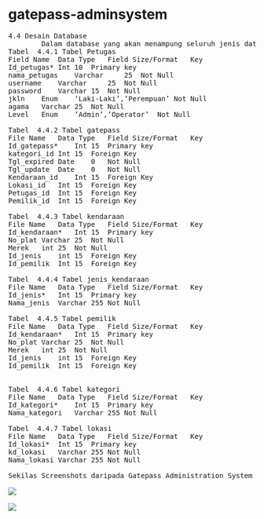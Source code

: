 # gatepass-adminsystem
<pre>
4.4 Desain Database
		Dalam database yang akan menampung seluruh jenis data, maka harus ada pola struktur database yang baik agar tidak terjadi redudansi dan inkonsistensi data. Dalam Membangun Aplikasi Website secara Onlineyang akan dirancang, database dibuat dengan menggunakan aplikasi MySQL yang terdiri dari beberapa table di antaranya sebagai berikut:
Tabel  4.4.1 Tabel Petugas
Field Name	Data Type	Field Size/Format	Key
Id_petugas*	Int	10	Primary key
nama_petugas	Varchar		25	Not Null
username	Varchar		25	Not Null
password	Varchar	15	Not Null
jkln	Enum	‘Laki-Laki’,’Perempuan’	Not Null
agama	Varchar	25	Not Null
Level	Enum	‘Admin’,’Operator’	Not Null

Tabel  4.4.2 Tabel gatepass
File Name	Data Type	Field Size/Format	Key
Id_gatepass*	Int	15	Primary key
kategori_id	Int	15	Foreign Key
Tgl_expired	Date	0	Not Null
Tgl_update	Date	0	Not Null
Kendaraan_id	Int	15	Foreign Key
Lokasi_id	Int	15	Foreign Key
Petugas_id	Int	15	Foreign Key
Pemilik_id	Int	15	Foreign Key

Tabel  4.4.3 Tabel kendaraan
File Name	Data Type	Field Size/Format	Key
Id_kendaraan*	Int	15	Primary key
No_plat	Varchar	25	Not Null
Merek	int	25	Not Null
Id_jenis	int	15	Foreign Key
Id_pemilik	Int	15	Foreign Key

Tabel  4.4.4 Tabel jenis_kendaraan
File Name	Data Type	Field Size/Format	Key
Id_jenis*	Int	15	Primary key
Nama_jenis	Varchar	255	Not Null

Tabel  4.4.5 Tabel pemilik
File Name	Data Type	Field Size/Format	Key
Id_kendaraan*	Int	15	Primary key
No_plat	Varchar	25	Not Null
Merek	int	25	Not Null
Id_jenis	int	15	Foreign Key
Id_pemilik	Int	15	Foreign Key


Tabel  4.4.6 Tabel kategori
File Name	Data Type	Field Size/Format	Key
Id_kategori*	Int	15	Primary key
Nama_kategori	Varchar	255	Not Null

Tabel  4.4.7 Tabel lokasi
File Name	Data Type	Field Size/Format	Key
Id_lokasi*	Int	15	Primary key
kd_lokasi	Varchar	255	Not Null
Nama_lokasi	Varchar	255	Not Null

Sekilas Screenshots daripada Gatepass Administration System

<img src="http://smkdarullughahwalkaromah.sch.id/img/1.halaman%20login.PNG">

<img src="http://smkdarullughahwalkaromah.sch.id/img/2.halaman%20home.PNG">

